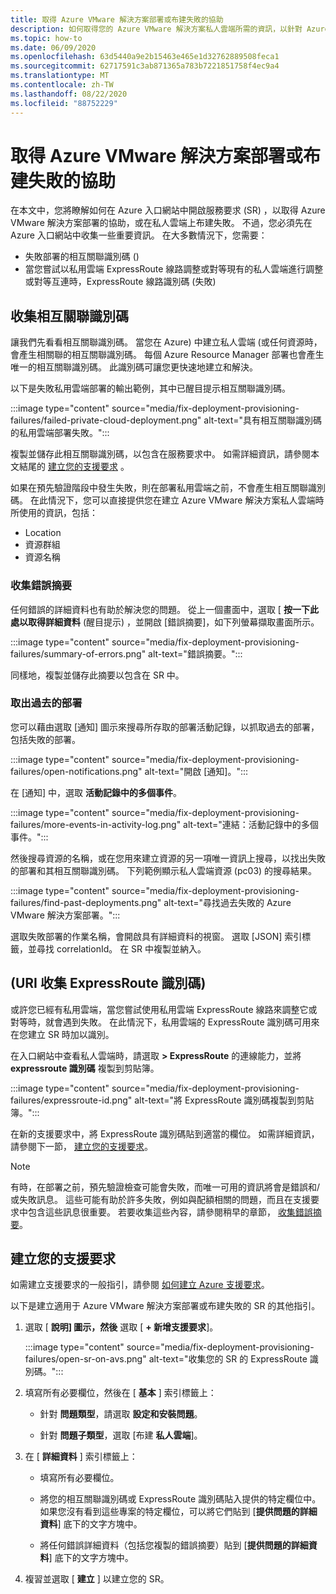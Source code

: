 ```yaml
---
title: 取得 Azure VMware 解決方案部署或布建失敗的協助
description: 如何取得您的 Azure VMware 解決方案私人雲端所需的資訊，以針對 Azure VMware 解決方案部署或布建失敗提出服務要求。
ms.topic: how-to
ms.date: 06/09/2020
ms.openlocfilehash: 63d5440a9e2b15463e465e1d32762889508feca1
ms.sourcegitcommit: 62717591c3ab871365a783b7221851758f4ec9a4
ms.translationtype: MT
ms.contentlocale: zh-TW
ms.lasthandoff: 08/22/2020
ms.locfileid: "88752229"
---
```

# <a name="get-help-with-azure-vmware-solution-deployment-or-provisioning-failures"></a>取得 Azure VMware 解決方案部署或布建失敗的協助

在本文中，您將瞭解如何在 Azure 入口網站中開啟服務要求 (SR) ，以取得 Azure VMware 解決方案部署的協助，或在私人雲端上布建失敗。 不過，您必須先在 Azure 入口網站中收集一些重要資訊。 在大多數情況下，您需要：

- 失敗部署的相互關聯識別碼 () 
- 當您嘗試以私用雲端 ExpressRoute 線路調整或對等現有的私人雲端進行調整或對等互連時，ExpressRoute 線路識別碼 (失敗) 

## <a name="collect-the-correlation-id"></a>收集相互關聯識別碼
 
讓我們先看看相互關聯識別碼。 當您在 Azure) 中建立私人雲端 (或任何資源時，會產生相關聯的相互關聯識別碼。 每個 Azure Resource Manager 部署也會產生唯一的相互關聯識別碼。 此識別碼可讓您更快速地建立和解決。 
 
以下是失敗私用雲端部署的輸出範例，其中已醒目提示相互關聯識別碼。

:::image type="content" source="media/fix-deployment-provisioning-failures/failed-private-cloud-deployment.png" alt-text="具有相互關聯識別碼的私用雲端部署失敗。":::

複製並儲存此相互關聯識別碼，以包含在服務要求中。 如需詳細資訊，請參閱本文結尾的 [建立您的支援要求](#create-your-support-request) 。

如果在預先驗證階段中發生失敗，則在部署私用雲端之前，不會產生相互關聯識別碼。 在此情況下，您可以直接提供您在建立 Azure VMware 解決方案私人雲端時所使用的資訊，包括：

- Location
- 資源群組
- 資源名稱
 
### <a name="collect-a-summary-of-errors"></a>收集錯誤摘要

任何錯誤的詳細資料也有助於解決您的問題。 從上一個畫面中，選取 [ **按一下此處以取得詳細資料** (醒目提示) ，並開啟 [錯誤摘要]，如下列螢幕擷取畫面所示。
 
 :::image type="content" source="media/fix-deployment-provisioning-failures/summary-of-errors.png" alt-text="錯誤摘要。":::

同樣地，複製並儲存此摘要以包含在 SR 中。
 
### <a name="retrieve-past-deployments"></a>取出過去的部署

您可以藉由選取 [通知] 圖示來搜尋所存取的部署活動記錄，以抓取過去的部署，包括失敗的部署。

:::image type="content" source="media/fix-deployment-provisioning-failures/open-notifications.png" alt-text="開啟 [通知]。":::

在 [通知] 中，選取 **活動記錄中的多個事件**。

:::image type="content" source="media/fix-deployment-provisioning-failures/more-events-in-activity-log.png" alt-text="連結：活動記錄中的多個事件。":::

然後搜尋資源的名稱，或在您用來建立資源的另一項唯一資訊上搜尋，以找出失敗的部署和其相互關聯識別碼。 下列範例顯示私人雲端資源 (pc03) 的搜尋結果。
 
:::image type="content" source="media/fix-deployment-provisioning-failures/find-past-deployments.png" alt-text="尋找過去失敗的 Azure VMware 解決方案部署。":::
 
選取失敗部署的作業名稱，會開啟具有詳細資料的視窗。 選取 [JSON] 索引標籤，並尋找 correlationId。 在 SR 中複製並納入。 
 
## <a name="collect-the-expressroute-id-uri"></a> (URI 收集 ExpressRoute 識別碼) 
 
或許您已經有私用雲端，當您嘗試使用私用雲端 ExpressRoute 線路來調整它或對等時，就會遇到失敗。 在此情況下，私用雲端的 ExpressRoute 識別碼可用來在您建立 SR 時加以識別。

在入口網站中查看私人雲端時，請選取 **> ExpressRoute** 的連線能力，並將 **expressroute 識別碼** 複製到剪貼簿。
 
:::image type="content" source="media/fix-deployment-provisioning-failures/expressroute-id.png" alt-text="將 ExpressRoute 識別碼複製到剪貼簿。"::: 
 
在新的支援要求中，將 ExpressRoute 識別碼貼到適當的欄位。 如需詳細資訊，請參閱下一節， [建立您的支援要求](#create-your-support-request)。
 
> [!NOTE]
> 有時，在部署之前，預先驗證檢查可能會失敗，而唯一可用的資訊將會是錯誤和/或失敗訊息。 這些可能有助於許多失敗，例如與配額相關的問題，而且在支援要求中包含這些訊息很重要。 若要收集這些內容，請參閱稍早的章節， [收集錯誤摘要](#collect-a-summary-of-errors)。

## <a name="create-your-support-request"></a>建立您的支援要求

如需建立支援要求的一般指引，請參閱 [如何建立 Azure 支援要求](../azure-portal/supportability/how-to-create-azure-support-request.md)。 

以下是建立適用于 Azure VMware 解決方案部署或布建失敗的 SR 的其他指引。

1. 選取 [ **說明] 圖示，然後** 選取 [ **+ 新增支援要求**]。

    :::image type="content" source="media/fix-deployment-provisioning-failures/open-sr-on-avs.png" alt-text="收集您的 SR 的 ExpressRoute 識別碼。":::

2. 填寫所有必要欄位，然後在 [ **基本** ] 索引標籤上：

    - 針對 **問題類型**，請選取 **設定和安裝問題**。

    - 針對 **問題子類型**，選取 [布建 **私人雲端**]。

3. 在 [ **詳細資料** ] 索引標籤上：

    - 填寫所有必要欄位。

    - 將您的相互關聯識別碼或 ExpressRoute 識別碼貼入提供的特定欄位中。 如果您沒有看到這些專案的特定欄位，可以將它們貼到 [**提供問題的詳細資料**] 底下的文字方塊中。

    - 將任何錯誤詳細資料（包括您複製的錯誤摘要）貼到 [**提供問題的詳細資料**] 底下的文字方塊中。

4. 複習並選取 [ **建立** ] 以建立您的 SR。
